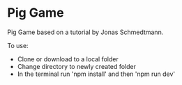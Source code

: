# Pig Game
Pig Game based on a tutorial by Jonas Schmedtmann.

To use:
- Clone or download to a local folder
- Change directory to newly created folder
- In the terminal run 'npm install' and then 'npm run dev'
